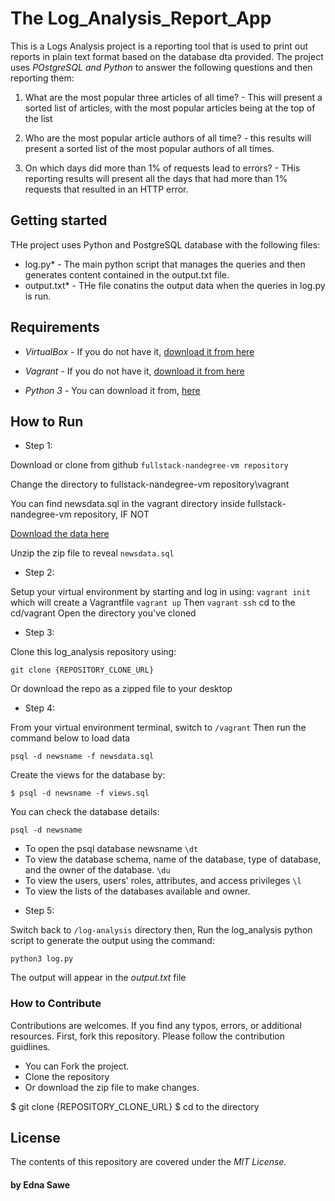 # The Log_Analysis_Report_App


This is a Logs Analysis project is a reporting tool that
is used to print out reports in plain text format based
on the database dta provided.
The project uses *POstgreSQL and Python* to answer the following questions and then reporting them:

1. What are the most popular three articles of all time? - 
This will present a sorted list of articles, with the most popular articles being at the top of the list

2. Who are the most popular article authors of all time? - 
this results will present a sorted list of the most popular authors of all times.

3. On which days did more than 1% of requests lead to errors? - THis reporting results will present all the days that had more than 1% requests that resulted in an HTTP error.

## Getting started

THe project uses Python and PostgreSQL database with the following files:

* log.py* - The main python script that manages the queries and then generates content contained in the output.txt file.
* output.txt* - THe file conatins the output data when the queries in log.py is run.

## Requirements

* *VirtualBox* - If you do not have it, [download it from here](https://www.virtualbox.org/wiki/Download_Old_Builds_5_1)

* *Vagrant* - If you do not have it, [download it from here](https://www.vagrantup.com/downloads.html)

* *Python 3* - You can download it from, [here](https://www.python.org/download/releases/3.0/)

## How to Run

* Step 1:

Download or clone from github `fullstack-nandegree-vm repository`

Change the directory to fullstack-nandegree-vm repository\vagrant

You can find newsdata.sql in the vagrant directory inside fullstack-nandegree-vm repository, IF NOT

[Download the data here](https://d17h27t6h515a5.cloudfront.net/topher/2016/August/57b5f748_newsdata/newsdata.zip)

Unzip the zip file to reveal `newsdata.sql`


* Step 2: 

Setup your virtual environment by starting and log in using:
`vagrant init` which will create a Vagrantfile
`vagrant up` 
Then `vagrant ssh`
cd to the cd/vagrant
Open the directory you've cloned 


* Step 3:

Clone this log_analysis repository using:
```
git clone {REPOSITORY_CLONE_URL}
```

Or download the repo as a zipped file to your desktop


* Step 4:

From your virtual environment terminal, switch to `/vagrant`
Then run the command below to load data
```
psql -d newsname -f newsdata.sql
```

Create the views for the database by:
```
$ psql -d newsname -f views.sql
```

You can check the database details:

``` psql -d newsname ``` 
- To open the psql database newsname
```\dt``` 
- To view the database schema, name of the database, type of database, and the owner of the database. 
```\du``` 
- To view the users, users' roles, attributes, and access privileges
```\l```  
- To view the lists of the databases available and owner.

* Step 5:

Switch back to `/log-analysis` directory then,
Run the log_analysis python script to generate
the output using the command:

```
python3 log.py
``` 
The output will appear in the _output.txt_ file


### How to Contribute

Contributions are welcomes. If you find any typos, errors, or additional resources. First, fork this repository. Please follow the contribution guidlines.

* You can Fork the project.
* Clone the repository 
* Or download the zip file to make changes.

$ git clone {REPOSITORY_CLONE_URL}
$ cd to the directory


## License

The contents of this repository are covered under the *MIT License.*

#### by Edna Sawe
